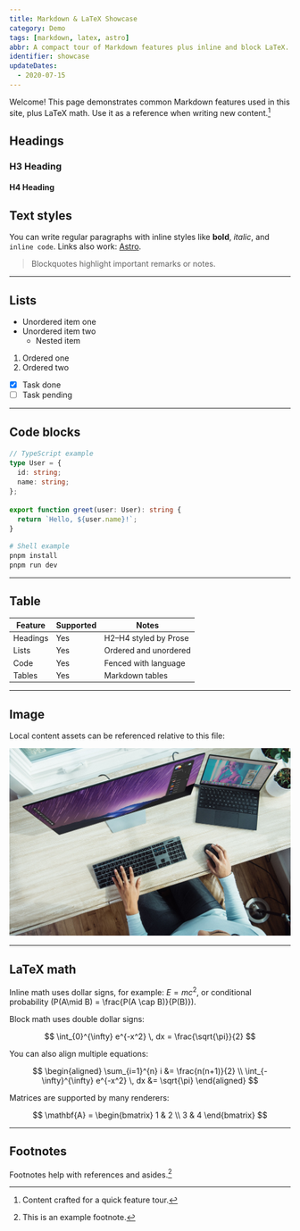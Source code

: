 ```yaml
---
title: Markdown & LaTeX Showcase
category: Demo
tags: [markdown, latex, astro]
abbr: A compact tour of Markdown features plus inline and block LaTeX.
identifier: showcase
updateDates:
  - 2020-07-15
---
```


Welcome! This page demonstrates common Markdown features used in this site, plus LaTeX math. Use it as a reference when writing new content.[^credits]

## Headings

### H3 Heading

#### H4 Heading

## Text styles

You can write regular paragraphs with inline styles like **bold**, *italic*, and `inline code`. Links also work: [Astro](https://astro.build).

> Blockquotes highlight important remarks or notes.

---

## Lists

- Unordered item one
- Unordered item two
  - Nested item

1. Ordered one
2. Ordered two

- [x] Task done
- [ ] Task pending

---

## Code blocks

```ts
// TypeScript example
type User = {
  id: string;
  name: string;
};

export function greet(user: User): string {
  return `Hello, ${user.name}!`;
}
```

```bash
# Shell example
pnpm install
pnpm run dev
```

---

## Table

| Feature  | Supported | Notes                  |
|----------|-----------|------------------------|
| Headings | Yes       | H2–H4 styled by Prose  |
| Lists    | Yes       | Ordered and unordered  |
| Code     | Yes       | Fenced with language   |
| Tables   | Yes       | Markdown tables        |

---

## Image

Local content assets can be referenced relative to this file:

![Sample image](./Hello%20World.jpg)

---

## LaTeX math

Inline math uses dollar signs, for example: $E = mc^2$, or conditional probability \(P(A\mid B) = \frac{P(A \cap B)}{P(B)}\).

Block math uses double dollar signs:

$$
\int_{0}^{\infty} e^{-x^2} \, dx = \frac{\sqrt{\pi}}{2}
$$

You can also align multiple equations:

$$
\begin{aligned}
\sum_{i=1}^{n} i &= \frac{n(n+1)}{2} \\
\int_{-\infty}^{\infty} e^{-x^2} \, dx &= \sqrt{\pi}
\end{aligned}
$$

Matrices are supported by many renderers:

$$
\mathbf{A} = \begin{bmatrix}
1 & 2 \\
3 & 4
\end{bmatrix}
$$

---

## Footnotes

Footnotes help with references and asides.[^aside]

[^aside]: This is an example footnote.
[^credits]: Content crafted for a quick feature tour.


